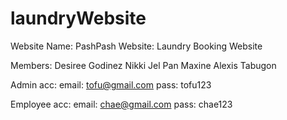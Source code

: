 # laundryWebsite

Website Name: PashPash
Website: Laundry Booking Website

Members: 
Desiree Godinez
Nikki Jel Pan
Maxine Alexis Tabugon


Admin acc:
email: tofu@gmail.com
pass: tofu123

Employee acc:
email: chae@gmail.com
pass: chae123
